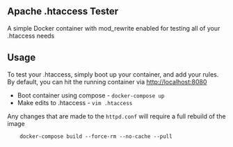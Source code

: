 
## Apache .htaccess Tester

A simple Docker container with mod_rewrite enabled for testing all of your .htaccess needs

## Usage

To test your .htaccess, simply boot up your container, and add your rules. By default, you can hit the running container via [http://localhost:8080](http://localhost:8080)

* Boot container using compose - `docker-compose up`
* Make edits to .htaccess - `vim .htaccess`

Any changes that are made to the `httpd.conf` will require a full rebuild of the image

```
    docker-compose build --force-rm --no-cache --pull
```
